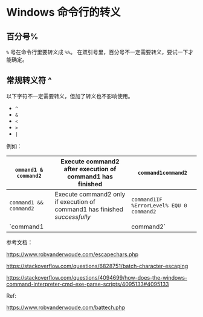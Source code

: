 # Windows 命令行的转义

## 百分号%

`%` 号在命令行里要转义成 `%%`。 在双引号里，百分号不一定需要转义，要试一下才能确定。

## 常规转义符 ^

以下字符不一定需要转义，但加了转义也不影响使用。

- `^`
- `&`
- `<`
- `>`
- `|`

例如：

| `ommand1 & command2`   | Execute command2 after execution of command1 has finished    | `command1command2`                       |
| ---------------------- | ------------------------------------------------------------ | ---------------------------------------- |
| `command1 && command2` | Execute command2 only if execution of command1 has finished *successfully* | `command1IF %ErrorLevel% EQU 0 command2` |
| `command1 || command2` | Execute command2 only if execution of command1 has finished ***un**successfully* | `command1IF %ErrorLevel% NEQ 0 command2` |

 



参考文档：

https://www.robvanderwoude.com/escapechars.php

https://stackoverflow.com/questions/6828751/batch-character-escaping

https://stackoverflow.com/questions/4094699/how-does-the-windows-command-interpreter-cmd-exe-parse-scripts/4095133#4095133

Ref:

https://www.robvanderwoude.com/battech.php

